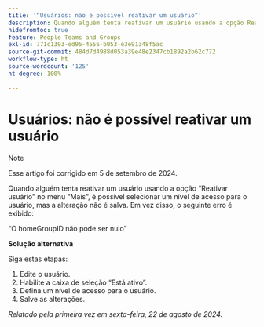 ```yaml
---
title: '“Usuários: não é possível reativar um usuário”'
description: Quando alguém tenta reativar um usuário usando a opção Reativar usuário do menu Mais, é possível selecionar um nível de acesso para o usuário, mas a alteração não é salva. Em vez disso, um erro é exibido. Uma solução alternativa está disponível.
hidefromtoc: true
feature: People Teams and Groups
exl-id: 771c1393-ed95-4556-b053-e3e91348f5ac
source-git-commit: 484d7d4988d053a39e48e2347cb1892a2b62c772
workflow-type: ht
source-wordcount: '125'
ht-degree: 100%

---
```


# Usuários: não é possível reativar um usuário

>[!NOTE]
>
>Esse artigo foi corrigido em 5 de setembro de 2024.

Quando alguém tenta reativar um usuário usando a opção “Reativar usuário” no menu “Mais”, é possível selecionar um nível de acesso para o usuário, mas a alteração não é salva. Em vez disso, o seguinte erro é exibido:

“O homeGroupID não pode ser nulo”

**Solução alternativa**

Siga estas etapas:

1. Edite o usuário.
1. Habilite a caixa de seleção “Está ativo”.
1. Defina um nível de acesso para o usuário.
1. Salve as alterações.

_Relatado pela primeira vez em sexta-feira, 22 de agosto de 2024._
